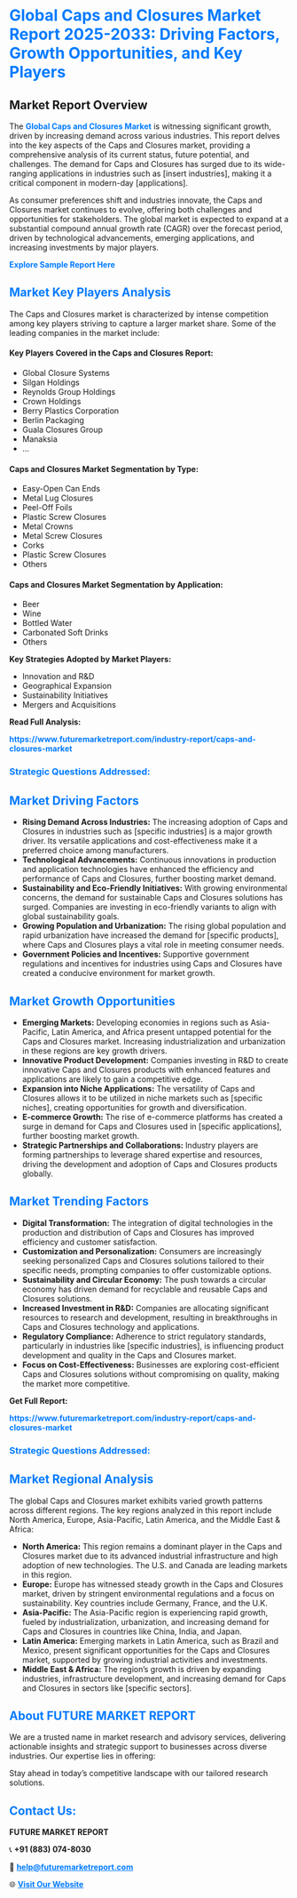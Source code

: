 <h1 style="color: #007BFF;">Global Caps and Closures Market Report 2025-2033: Driving Factors, Growth Opportunities, and Key Players</h1>

<section id="overview">
<h2>Market Report Overview</h2>
<p>The <a href="https://www.futuremarketreport.com/industry-report/caps-and-closures-market" style="color: #007BFF; text-decoration: none;"><strong>Global Caps and Closures Market</strong></a> is witnessing significant growth, driven by increasing demand across various industries. This report delves into the key aspects of the Caps and Closures market, providing a comprehensive analysis of its current status, future potential, and challenges. The demand for Caps and Closures has surged due to its wide-ranging applications in industries such as [insert industries], making it a critical component in modern-day [applications].</p>
<p>As consumer preferences shift and industries innovate, the Caps and Closures market continues to evolve, offering both challenges and opportunities for stakeholders. The global market is expected to expand at a substantial compound annual growth rate (CAGR) over the forecast period, driven by technological advancements, emerging applications, and increasing investments by major players.</p>
</section>

<section id="overview">
<p><a href="https://www.futuremarketreport.com/request-sample/reportId=64082" style="color: #007BFF; text-decoration: none;"><strong>Explore Sample Report Here</strong></a></p>
</section>

<section id="key-players">
<h2 style="color: #007BFF;">Market Key Players Analysis</h2>
<p>The Caps and Closures market is characterized by intense competition among key players striving to capture a larger market share. Some of the leading companies in the market include:</p>
<h4>Key Players Covered in the Caps and Closures Report:</h4>
<ul><li>Global Closure Systems</li><li>Silgan Holdings</li><li>Reynolds Group Holdings</li><li>Crown Holdings</li><li>Berry Plastics Corporation</li><li>Berlin Packaging</li><li>Guala Closures Group</li><li>Manaksia</li><li>...</li></ul>
<h4>Caps and Closures Market Segmentation by Type:</h4>
<ul><li>Easy-Open Can Ends</li><li>Metal Lug Closures</li><li>Peel-Off Foils</li><li>Plastic Screw Closures</li><li>Metal Crowns</li><li>Metal Screw Closures</li><li>Corks</li><li>Plastic Screw Closures</li><li>Others</li></ul>

<h4>Caps and Closures Market Segmentation by Application:</h4>
<ul><li>Beer</li><li>Wine</li><li>Bottled Water</li><li>Carbonated Soft Drinks</li><li>Others</li></ul>
<p><strong>Key Strategies Adopted by Market Players:</strong></p>
<ul>
<li>Innovation and R&D</li>
<li>Geographical Expansion</li>
<li>Sustainability Initiatives</li>
<li>Mergers and Acquisitions</li>
</ul>
</section>

<section>
<p><strong>Read Full Analysis: </strong></p><a href="https://www.futuremarketreport.com/industry-report/caps-and-closures-market" style="color: #007BFF; text-decoration: none;"><strong>https://www.futuremarketreport.com/industry-report/caps-and-closures-market</strong></a>
<h3 style="color: #007BFF;">Strategic Questions Addressed:</h3>
</section>

<section id="driving-factors">
<h2 style="color: #007BFF;">Market Driving Factors</h2>
<ul>
<li><strong>Rising Demand Across Industries:</strong> The increasing adoption of Caps and Closures in industries such as [specific industries] is a major growth driver. Its versatile applications and cost-effectiveness make it a preferred choice among manufacturers.</li>
<li><strong>Technological Advancements:</strong> Continuous innovations in production and application technologies have enhanced the efficiency and performance of Caps and Closures, further boosting market demand.</li>
<li><strong>Sustainability and Eco-Friendly Initiatives:</strong> With growing environmental concerns, the demand for sustainable Caps and Closures solutions has surged. Companies are investing in eco-friendly variants to align with global sustainability goals.</li>
<li><strong>Growing Population and Urbanization:</strong> The rising global population and rapid urbanization have increased the demand for [specific products], where Caps and Closures plays a vital role in meeting consumer needs.</li>
<li><strong>Government Policies and Incentives:</strong> Supportive government regulations and incentives for industries using Caps and Closures have created a conducive environment for market growth.</li>
</ul>
</section>

<section id="growth-opportunities">
<h2 style="color: #007BFF;">Market Growth Opportunities</h2>
<ul>
<li><strong>Emerging Markets:</strong> Developing economies in regions such as Asia-Pacific, Latin America, and Africa present untapped potential for the Caps and Closures market. Increasing industrialization and urbanization in these regions are key growth drivers.</li>
<li><strong>Innovative Product Development:</strong> Companies investing in R&D to create innovative Caps and Closures products with enhanced features and applications are likely to gain a competitive edge.</li>
<li><strong>Expansion into Niche Applications:</strong> The versatility of Caps and Closures allows it to be utilized in niche markets such as [specific niches], creating opportunities for growth and diversification.</li>
<li><strong>E-commerce Growth:</strong> The rise of e-commerce platforms has created a surge in demand for Caps and Closures used in [specific applications], further boosting market growth.</li>
<li><strong>Strategic Partnerships and Collaborations:</strong> Industry players are forming partnerships to leverage shared expertise and resources, driving the development and adoption of Caps and Closures products globally.</li>
</ul>
</section>

<section id="trending-factors">
<h2 style="color: #007BFF;">Market Trending Factors</h2>
<ul>
<li><strong>Digital Transformation:</strong> The integration of digital technologies in the production and distribution of Caps and Closures has improved efficiency and customer satisfaction.</li>
<li><strong>Customization and Personalization:</strong> Consumers are increasingly seeking personalized Caps and Closures solutions tailored to their specific needs, prompting companies to offer customizable options.</li>
<li><strong>Sustainability and Circular Economy:</strong> The push towards a circular economy has driven demand for recyclable and reusable Caps and Closures solutions.</li>
<li><strong>Increased Investment in R&D:</strong> Companies are allocating significant resources to research and development, resulting in breakthroughs in Caps and Closures technology and applications.</li>
<li><strong>Regulatory Compliance:</strong> Adherence to strict regulatory standards, particularly in industries like [specific industries], is influencing product development and quality in the Caps and Closures market.</li>
<li><strong>Focus on Cost-Effectiveness:</strong> Businesses are exploring cost-efficient Caps and Closures solutions without compromising on quality, making the market more competitive.</li>
</ul>
</section>

<section>
<p><strong>Get Full Report: </strong></p><a href="https://www.futuremarketreport.com/industry-report/caps-and-closures-market" style="color: #007BFF; text-decoration: none;"><strong>https://www.futuremarketreport.com/industry-report/caps-and-closures-market</strong></a>
<h3 style="color: #007BFF;">Strategic Questions Addressed:</h3>
</section>


<section id="regional-analysis">
<h2 style="color: #007BFF;">Market Regional Analysis</h2>
<p>The global Caps and Closures market exhibits varied growth patterns across different regions. The key regions analyzed in this report include North America, Europe, Asia-Pacific, Latin America, and the Middle East & Africa:</p>
<ul>
<li><strong>North America:</strong> This region remains a dominant player in the Caps and Closures market due to its advanced industrial infrastructure and high adoption of new technologies. The U.S. and Canada are leading markets in this region.</li>
<li><strong>Europe:</strong> Europe has witnessed steady growth in the Caps and Closures market, driven by stringent environmental regulations and a focus on sustainability. Key countries include Germany, France, and the U.K.</li>
<li><strong>Asia-Pacific:</strong> The Asia-Pacific region is experiencing rapid growth, fueled by industrialization, urbanization, and increasing demand for Caps and Closures in countries like China, India, and Japan.</li>
<li><strong>Latin America:</strong> Emerging markets in Latin America, such as Brazil and Mexico, present significant opportunities for the Caps and Closures market, supported by growing industrial activities and investments.</li>
<li><strong>Middle East & Africa:</strong> The region’s growth is driven by expanding industries, infrastructure development, and increasing demand for Caps and Closures in sectors like [specific sectors].</li>
</ul>
</section>

<footer>
<h2 style="color: #007BFF;">About FUTURE MARKET REPORT</h2>
<p>We are a trusted name in market research and advisory services, delivering actionable insights and strategic support to businesses across diverse industries. Our expertise lies in offering:</p>

<p>Stay ahead in today’s competitive landscape with our tailored research solutions.</p>

<h2 style="color: #007BFF;">Contact Us:</h2>
<p><strong>FUTURE MARKET REPORT</strong></p>
<p>📞 <strong>+91 (883) 074-8030</strong></p>
<p>📧 <strong><a href="mailto:help@futuremarketreport.com" style="color: #007BFF;">help@futuremarketreport.com</a></strong></p>
<p>🌐 <strong><a href="https://www.futuremarketreport.com/" style="color: #007BFF;">Visit Our Website</a></strong></p>
</footer>